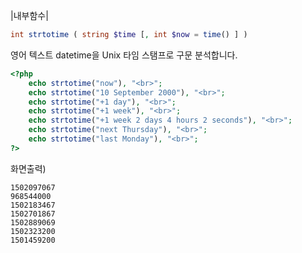 |내부함수|
```php
int strtotime ( string $time [, int $now = time() ] )
```

영어 텍스트 datetime을 Unix 타임 스탬프로 구문 분석합니다.

```php
<?php
	echo strtotime("now"), "<br>";
	echo strtotime("10 September 2000"), "<br>";
	echo strtotime("+1 day"), "<br>";
	echo strtotime("+1 week"), "<br>";
	echo strtotime("+1 week 2 days 4 hours 2 seconds"), "<br>";
	echo strtotime("next Thursday"), "<br>";
	echo strtotime("last Monday"), "<br>";
?>
```

화면출력)
```
1502097067
968544000
1502183467
1502701867
1502889069
1502323200
1501459200
```
